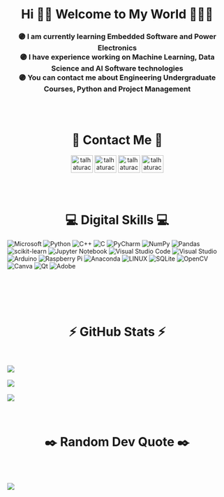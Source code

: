 <h1 align="center">Hi ✌🏻 Welcome to My World 👨🏻‍💻</h1>

<h3 align="center">🟣  I am currently learning Embedded Software and Power Electronics<br>🟣  I have experience working on Machine Learning, Data Science and AI Software technologies<br>🟣  You can contact me about Engineering Undergraduate Courses, Python and Project Management</h3><br><br>


<h1 align="center">💭 Contact Me 💭</h1>
<p align="center">
<a href="https://twitter.com/talhaturacturk" target="blank"><img align="center" src="https://raw.githubusercontent.com/rahuldkjain/github-profile-readme-generator/master/src/images/icons/Social/twitter.svg" alt="talhaturacturk" height="40" width="50" /></a>
<a href="https://linkedin.com/in/talhaturacturk" target="blank"><img align="center" src="https://raw.githubusercontent.com/rahuldkjain/github-profile-readme-generator/master/src/images/icons/Social/linked-in-alt.svg" alt="talhaturacturk" height="40" width="50" /></a>
<a href="https://instagram.com/talhaturac_" target="blank"><img align="center" src="https://raw.githubusercontent.com/rahuldkjain/github-profile-readme-generator/master/src/images/icons/Social/instagram.svg" alt="talhaturac_" height="40" width="50" /></a>
<a href="https://www.youtube.com/channel/UCh9FrNTKAQ1VYvTE2cSFAwA" target="blank"><img align="center" src="https://raw.githubusercontent.com/rahuldkjain/github-profile-readme-generator/master/src/images/icons/Social/youtube.svg" alt="talhaturacturk" height="40" width="50" /></a>
</p>

<br><br>

<h1 align="center">💻 Digital Skills 💻</h1>

![Microsoft](https://img.shields.io/badge/Microsoft-0078D4?style=for-the-badge&logo=microsoft&logoColor=white)
![Python](https://img.shields.io/badge/python-3670A0?style=for-the-badge&logo=python&logoColor=ffdd54) 
![C++](https://img.shields.io/badge/c++-%2300599C.svg?style=for-the-badge&logo=c%2B%2B&logoColor=white) 
![C](https://img.shields.io/badge/c-%2300599C.svg?style=for-the-badge&logo=c&logoColor=white) 
![PyCharm](https://img.shields.io/badge/pycharm-143?style=for-the-badge&logo=pycharm&logoColor=black&color=black&labelColor=green)
![NumPy](https://img.shields.io/badge/numpy-%23013243.svg?style=for-the-badge&logo=numpy&logoColor=white) 
![Pandas](https://img.shields.io/badge/pandas-%23150458.svg?style=for-the-badge&logo=pandas&logoColor=white)
![scikit-learn](https://img.shields.io/badge/scikit--learn-%23F7931E.svg?style=for-the-badge&logo=scikit-learn&logoColor=white) 
![Jupyter Notebook](https://img.shields.io/badge/jupyter-%23FA0F00.svg?style=for-the-badge&logo=jupyter&logoColor=white)
![Visual Studio Code](https://img.shields.io/badge/Visual%20Studio%20Code-0078d7.svg?style=for-the-badge&logo=visual-studio-code&logoColor=white)
![Visual Studio](https://img.shields.io/badge/Visual%20Studio-5C2D91.svg?style=for-the-badge&logo=visual-studio&logoColor=white)
![Arduino](https://img.shields.io/badge/-Arduino-00979D?style=for-the-badge&logo=Arduino&logoColor=white) 
![Raspberry Pi](https://img.shields.io/badge/-RaspberryPi-C51A4A?style=for-the-badge&logo=Raspberry-Pi) 
![Anaconda](https://img.shields.io/badge/Anaconda-%2344A833.svg?style=for-the-badge&logo=anaconda&logoColor=white) 
![LINUX](https://img.shields.io/badge/Linux-FCC624?style=for-the-badge&logo=linux&logoColor=black) 
![SQLite](https://img.shields.io/badge/sqlite-%2307405e.svg?style=for-the-badge&logo=sqlite&logoColor=white) 
![OpenCV](https://img.shields.io/badge/opencv-%23white.svg?style=for-the-badge&logo=opencv&logoColor=white)
![Canva](https://img.shields.io/badge/Canva-%2300C4CC.svg?style=for-the-badge&logo=Canva&logoColor=white) 
![Qt](https://img.shields.io/badge/Qt-%23217346.svg?style=for-the-badge&logo=Qt&logoColor=white)
![Adobe](https://img.shields.io/badge/adobe-%23FF0000.svg?style=for-the-badge&logo=adobe&logoColor=white)

<br/>
<br/><br><br>


<h1 align="center">⚡️ GitHub Stats ⚡️</h1><br>

![](https://github-readme-stats.vercel.app/api?username=talhaturac&theme=midnight-purple&hide_border=false&include_all_commits=true&count_private=false)<br/><br>
![](https://github-readme-stats.vercel.app/api/top-langs/?username=talhaturac&theme=midnight-purple&hide_border=false&include_all_commits=true&count_private=false&layout=compact)<br/><br>
[![](https://visitcount.itsvg.in/api?id=talhaturac&icon=0&color=6)](https://visitcount.itsvg.in)<br/><br>
<br>

 <h1 align="center">✒️ Random Dev Quote ✒️</h1><br>
  
![](https://quotes-github-readme.vercel.app/api?type=horizontal&theme=dark)
<br><br>
---
